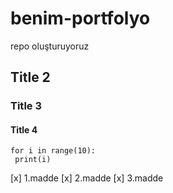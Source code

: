 # benim-portfolyo
repo oluşturuyoruz

## Title 2
### Title 3
#### Title 4

    for i in range(10):
     print(i)


[x] 1.madde
[x] 2.madde
[x] 3.madde

     
